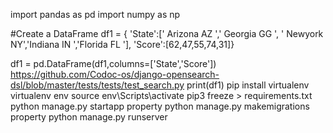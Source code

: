 import pandas as pd
import numpy as np
 
#Create a DataFrame
df1 = {
    'State':[' Arizona AZ ',' Georgia GG ', ' Newyork NY','Indiana IN ','Florida FL '],
   'Score':[62,47,55,74,31]}
 
df1 = pd.DataFrame(df1,columns=['State','Score'])
https://github.com/Codoc-os/django-opensearch-dsl/blob/master/tests/tests/test_search.py
print(df1)
pip install virtualenv
virtualenv env
source env\\Scripts\\activate
pip3 freeze > requirements.txt  
python manage.py startapp property
python manage.py makemigrations property
python manage.py runserver
